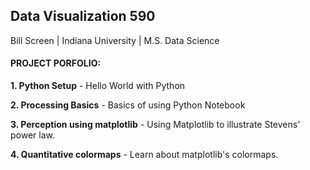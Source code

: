 ## Data Visualization 590

Bill Screen | Indiana University | M.S. Data Science

#### PROJECT PORFOLIO: 

**1. Python Setup** - Hello World with Python

**2. Processing Basics** - Basics of using Python Notebook

**3. Perception using matplotlib** - Using Matplotlib to illustrate Stevens' power law.

**4. Quantitative colormaps** - Learn about matplotlib's colormaps.
